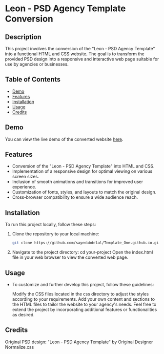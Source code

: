 # Leon - PSD Agency Template Conversion

## Description

This project involves the conversion of the "Leon - PSD Agency Template" into a functional HTML and CSS website. The goal is to transform the provided PSD design into a responsive and interactive web page suitable for use by agencies or businesses.

## Table of Contents

- [Demo](#demo)
- [Features](#features)
- [Installation](#installation)
- [Usage](#usage)
- [Credits](#credits)

## Demo

You can view the live demo of the converted website [here](https://sayedabdelal.github.io/Template_One.github.io/).

## Features

- Conversion of the "Leon - PSD Agency Template" into HTML and CSS.
- Implementation of a responsive design for optimal viewing on various screen sizes.
- Inclusion of smooth animations and transitions for improved user experience.
- Customization of fonts, styles, and layouts to match the original design.
- Cross-browser compatibility to ensure a wide audience reach.

## Installation

To run this project locally, follow these steps:

1. Clone the repository to your local machine:

   ```bash
   git clone https://github.com/sayedabdelal/Template_One.github.io.git
   
2. Navigate to the project directory:
    cd your-project
    Open the index.html file in your web browser to view the converted web page.


## Usage
- To customize and further develop this project, follow these guidelines:

    Modify the CSS files located in the css directory to adjust the styles according to your requirements.
    Add your own content and sections to the HTML files to tailor the website to your agency's needs.
    Feel free to extend the project by incorporating additional features or functionalities as desired.

## Credits
Original PSD design: "Leon - PSD Agency Template" by Original Designer
Normalize.css